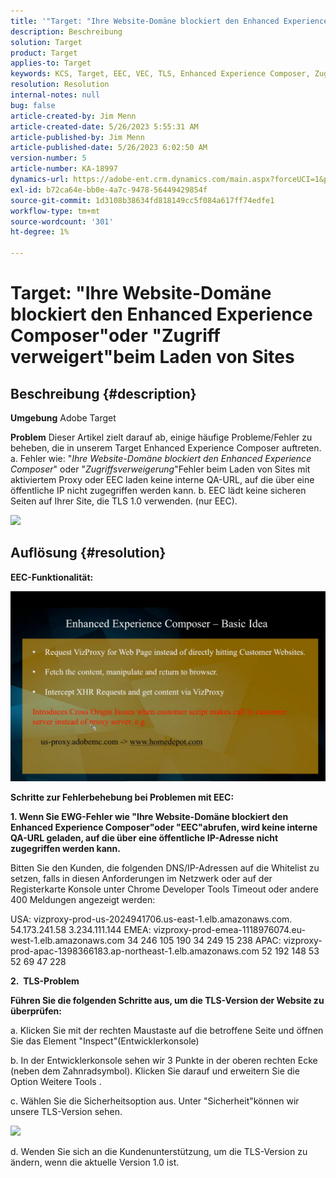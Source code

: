 ```yaml
---
title: '"Target: "Ihre Website-Domäne blockiert den Enhanced Experience Composer"oder "Zugriff verweigert"beim Laden von Sites'
description: Beschreibung
solution: Target
product: Target
applies-to: Target
keywords: KCS, Target, EEC, VEC, TLS, Enhanced Experience Composer, Zugriffsverweigerung, Website-Domäne, Blockierung, Fehlerbehebung
resolution: Resolution
internal-notes: null
bug: false
article-created-by: Jim Menn
article-created-date: 5/26/2023 5:55:31 AM
article-published-by: Jim Menn
article-published-date: 5/26/2023 6:02:50 AM
version-number: 5
article-number: KA-18997
dynamics-url: https://adobe-ent.crm.dynamics.com/main.aspx?forceUCI=1&pagetype=entityrecord&etn=knowledgearticle&id=937954eb-89fb-ed11-8849-6045bd006295
exl-id: b72ca64e-bb0e-4a7c-9478-56449429854f
source-git-commit: 1d3108b38634fd818149cc5f084a617ff74edfe1
workflow-type: tm+mt
source-wordcount: '301'
ht-degree: 1%

---
```


# Target: &quot;Ihre Website-Domäne blockiert den Enhanced Experience Composer&quot;oder &quot;Zugriff verweigert&quot;beim Laden von Sites

## Beschreibung {#description}


<b>Umgebung</b>
Adobe Target

<b>Problem</b>
Dieser Artikel zielt darauf ab, einige häufige Probleme/Fehler zu beheben, die in unserem Target Enhanced Experience Composer auftreten.
a. Fehler wie: &quot;*Ihre Website-Domäne blockiert den Enhanced Experience Composer*&quot; oder &quot;*Zugriffsverweigerung*&quot;Fehler beim Laden von Sites mit aktiviertem Proxy oder EEC laden keine interne QA-URL, auf die über eine öffentliche IP nicht zugegriffen werden kann.
b. EEC lädt keine sicheren Seiten auf Ihrer Site, die TLS 1.0 verwenden. (nur EEC).

![](https://adobe-ent.crm.dynamics.com/api/data/v9.0/msdyn_knowledgearticleimages%289163ac73-37ab-ec11-983f-000d3a349523%29/msdyn_blobfile/$value)


## Auflösung {#resolution}


<b>EEC-Funktionalität:</b>

![](assets/6ea1c39f-52ab-ec11-983f-000d3a3496ef.png)



<b>Schritte zur Fehlerbehebung bei Problemen mit EEC:</b>

<b>1. Wenn Sie EWG-Fehler wie &quot;Ihre Website-Domäne blockiert den Enhanced Experience Composer&quot;oder &quot;EEC&quot;abrufen, wird keine interne QA-URL geladen, auf die über eine öffentliche IP-Adresse nicht zugegriffen werden kann.</b>

Bitten Sie den Kunden, die folgenden DNS/IP-Adressen auf die Whitelist zu setzen, falls in diesen Anforderungen im Netzwerk oder auf der Registerkarte Konsole unter Chrome Developer Tools Timeout oder andere 400 Meldungen angezeigt werden:

USA: vizproxy-prod-us-2024941706.us-east-1.elb.amazonaws.com.
54.173.241.58 3.234.111.144 EMEA: vizproxy-prod-emea-1118976074.eu-west-1.elb.amazonaws.com
34 246 105 190 34 249 15 238 APAC: vizproxy-prod-apac-1398366183.ap-northeast-1.elb.amazonaws.com
52 192 148 53 52 69 47 228



<b>2.  TLS-Problem</b>

<b>Führen Sie die folgenden Schritte aus, um die TLS-Version der Website zu überprüfen:</b>

a. Klicken Sie mit der rechten Maustaste auf die betroffene Seite und öffnen Sie das Element &quot;Inspect&quot;(Entwicklerkonsole)

b. In der Entwicklerkonsole sehen wir 3 Punkte in der oberen rechten Ecke (neben dem Zahnradsymbol). Klicken Sie darauf und erweitern Sie die Option Weitere Tools .

c. Wählen Sie die Sicherheitsoption aus. Unter &quot;Sicherheit&quot;können wir unsere TLS-Version sehen.

![](https://experienceleague.adobe.com/docs/target/assets/firefox_more_info_3.png?lang=en)

d. Wenden Sie sich an die Kundenunterstützung, um die TLS-Version zu ändern, wenn die aktuelle Version 1.0 ist.
